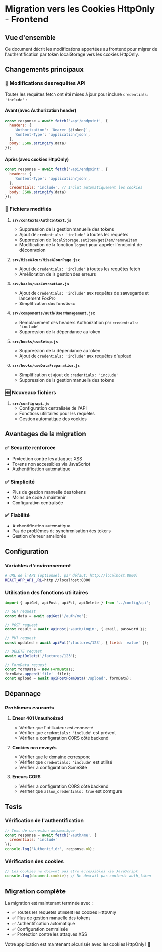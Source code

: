 # Migration vers les Cookies HttpOnly - Frontend

## Vue d'ensemble

Ce document décrit les modifications apportées au frontend pour migrer de l'authentification par token localStorage vers les cookies HttpOnly.

## Changements principaux

### 🔧 **Modifications des requêtes API**

Toutes les requêtes fetch ont été mises à jour pour inclure `credentials: 'include'` :

#### Avant (avec Authorization header)
```javascript
const response = await fetch('/api/endpoint', {
  headers: {
    'Authorization': `Bearer ${token}`,
    'Content-Type': 'application/json',
  },
  body: JSON.stringify(data)
});
```

#### Après (avec cookies HttpOnly)
```javascript
const response = await fetch('/api/endpoint', {
  headers: {
    'Content-Type': 'application/json',
  },
  credentials: 'include', // Inclut automatiquement les cookies
  body: JSON.stringify(data)
});
```

### 📁 **Fichiers modifiés**

1. **`src/contexts/AuthContext.js`**
   - Suppression de la gestion manuelle des tokens
   - Ajout de `credentials: 'include'` à toutes les requêtes
   - Suppression de `localStorage.setItem/getItem/removeItem`
   - Modification de la fonction `logout` pour appeler l'endpoint de déconnexion

2. **`src/MiseAJour/MiseAJourPage.jsx`**
   - Ajout de `credentials: 'include'` à toutes les requêtes fetch
   - Amélioration de la gestion des erreurs

3. **`src/hooks/useExtraction.js`**
   - Ajout de `credentials: 'include'` aux requêtes de sauvegarde et lancement FoxPro
   - Simplification des fonctions

4. **`src/components/auth/UserManagement.jsx`**
   - Remplacement des headers Authorization par `credentials: 'include'`
   - Suppression de la dépendance au token

5. **`src/hooks/useSetup.js`**
   - Suppression de la dépendance au token
   - Ajout de `credentials: 'include'` aux requêtes d'upload

6. **`src/hooks/useDataPreparation.js`**
   - Simplification et ajout de `credentials: 'include'`
   - Suppression de la gestion manuelle des tokens

### 🆕 **Nouveaux fichiers**

1. **`src/config/api.js`**
   - Configuration centralisée de l'API
   - Fonctions utilitaires pour les requêtes
   - Gestion automatique des cookies

## Avantages de la migration

### ✅ **Sécurité renforcée**
- Protection contre les attaques XSS
- Tokens non accessibles via JavaScript
- Authentification automatique

### ✅ **Simplicité**
- Plus de gestion manuelle des tokens
- Moins de code à maintenir
- Configuration centralisée

### ✅ **Fiabilité**
- Authentification automatique
- Pas de problèmes de synchronisation des tokens
- Gestion d'erreur améliorée

## Configuration

### Variables d'environnement

```bash
# URL de l'API (optionnel, par défaut: http://localhost:8000)
REACT_APP_API_URL=http://localhost:8000
```

### Utilisation des fonctions utilitaires

```javascript
import { apiGet, apiPost, apiPut, apiDelete } from '../config/api';

// GET request
const data = await apiGet('/auth/me');

// POST request
const result = await apiPost('/auth/login', { email, password });

// PUT request
const updated = await apiPut('/factures/123', { field: 'value' });

// DELETE request
await apiDelete('/factures/123');

// FormData request
const formData = new FormData();
formData.append('file', file);
const upload = await apiPostFormData('/upload', formData);
```

## Dépannage

### Problèmes courants

1. **Erreur 401 Unauthorized**
   - Vérifier que l'utilisateur est connecté
   - Vérifier que `credentials: 'include'` est présent
   - Vérifier la configuration CORS côté backend

2. **Cookies non envoyés**
   - Vérifier que le domaine correspond
   - Vérifier que `credentials: 'include'` est utilisé
   - Vérifier la configuration SameSite

3. **Erreurs CORS**
   - Vérifier la configuration CORS côté backend
   - Vérifier que `allow_credentials: true` est configuré

## Tests

### Vérification de l'authentification
```javascript
// Test de connexion automatique
const response = await fetch('/auth/me', {
  credentials: 'include'
});
console.log('Authentifié:', response.ok);
```

### Vérification des cookies
```javascript
// Les cookies ne doivent pas être accessibles via JavaScript
console.log(document.cookie); // Ne devrait pas contenir auth_token
```

## Migration complète

La migration est maintenant terminée avec :
- ✅ Toutes les requêtes utilisent les cookies HttpOnly
- ✅ Plus de gestion manuelle des tokens
- ✅ Authentification automatique
- ✅ Configuration centralisée
- ✅ Protection contre les attaques XSS

Votre application est maintenant sécurisée avec les cookies HttpOnly ! 🚀 